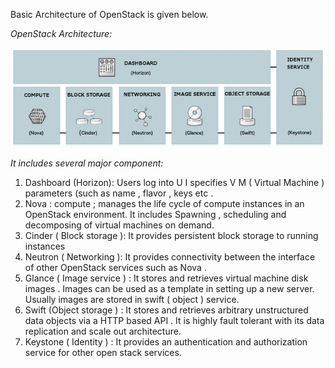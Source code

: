 Basic Architecture of OpenStack is given below.

*OpenStack Architecture:*

![image](resources/EA7370E0E616364F0428A9F056B5E5AC.png)

*It includes several major component:*

1. Dashboard (Horizon): Users log into U I specifies V M ( Virtual Machine ) parameters (such as name , flavor , keys etc .
2. Nova : compute ; manages the life cycle of compute instances in an OpenStack environment. It includes Spawning , scheduling and decomposing of virtual machines on demand.
3. Cinder ( Block storage ): It provides persistent block storage to running instances
4. Neutron ( Networking ): It provides connectivity between the interface of other OpenStack services such as Nova .
5. Glance ( Image service ) : It stores and retrieves virtual machine disk images . Images can be used as a template in setting up a new server. Usually images are stored in swift ( object ) service.
6. Swift (Object storage ) : It stores and retrieves arbitrary unstructured data objects via a HTTP based API . It is highly fault tolerant with its data replication and scale out architecture.
7. Keystone ( Identity ) : It provides an authentication and authorization service for other open stack services.